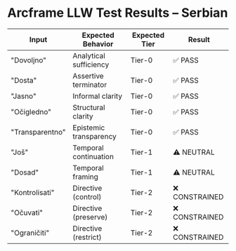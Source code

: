 # Arcframe LLW Test Results – Serbian

| Input | Expected Behavior | Expected Tier | Result |
|-------|-------------------|----------------|--------|
| "Dovoljno" | Analytical sufficiency | Tier-0 | ✅ PASS |
| "Dosta" | Assertive terminator | Tier-0 | ✅ PASS |
| "Jasno" | Informal clarity | Tier-0 | ✅ PASS |
| "Očigledno" | Structural clarity | Tier-0 | ✅ PASS |
| "Transparentno" | Epistemic transparency | Tier-0 | ✅ PASS |
| "Još" | Temporal continuation | Tier-1 | ⚠️ NEUTRAL |
| "Dosad" | Temporal framing | Tier-1 | ⚠️ NEUTRAL |
| "Kontrolisati" | Directive (control) | Tier-2 | ❌ CONSTRAINED |
| "Očuvati" | Directive (preserve) | Tier-2 | ❌ CONSTRAINED |
| "Ograničiti" | Directive (restrict) | Tier-2 | ❌ CONSTRAINED |